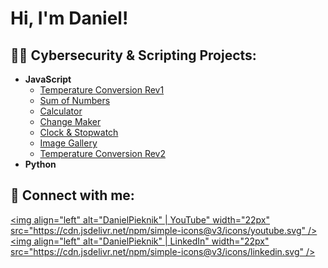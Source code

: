 <h1>Hi, I'm Daniel! </h1>

<h2>👨‍💻 Cybersecurity & Scripting Projects:</h2>

- <b>JavaScript</b>
  - [Temperature Conversion Rev1](https://github.com/dpieknik/Temperature-Conversion-Rev1)
  - [Sum of Numbers](https://github.com/dpieknik/Sum-of-Numbers)
  - [Calculator](https://github.com/dpieknik/Calculator)
  - [Change Maker](https://github.com/dpieknik/Change-Maker)
  - [Clock & Stopwatch](https://github.com/dpieknik/Clock-Stopwatch)
  - [Image Gallery](https://github.com/dpieknik/Image-Gallery)
  - [Temperature Conversion Rev2](https://github.com/dpieknik/Temperature-Conversion-Rev2)
- <b>Python</b>

<h2> 🤳 Connect with me:</h2>

[<img align="left" alt="DanielPieknik" | YouTube" width="22px" src="https://cdn.jsdelivr.net/npm/simple-icons@v3/icons/youtube.svg" />][youtube]
[<img align="left" alt="DanielPieknik" | LinkedIn" width="22px" src="https://cdn.jsdelivr.net/npm/simple-icons@v3/icons/linkedin.svg" />][linkedin]


[youtube]: https://www.youtube.com/@RyuSec

[linkedin]: https://linkedin.com/in/daniel-pieknik

<!--
**dpieknik/dpieknik** is a ✨ _special_ ✨ repository because its `README.md` (this file) appears on your GitHub profile.

Here are some ideas to get you started:

- 🔭 I’m currently working on ...
- 🌱 I’m currently learning ...
- 👯 I’m looking to collaborate on ...
- 🤔 I’m looking for help with ...
- 💬 Ask me about ...
- 📫 How to reach me: ...
- 😄 Pronouns: ...
- ⚡ Fun fact: ...
-->
